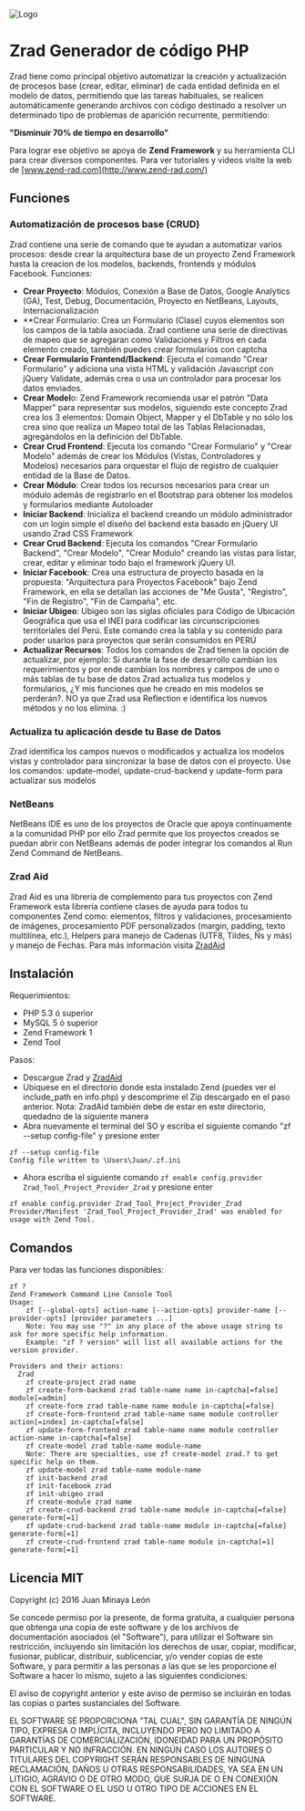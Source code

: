 ![Logo](http://www.placso.com/zrad-logo.png)

# Zrad Generador de código PHP

Zrad tiene como principal objetivo automatizar la creación y actualización de procesos base (crear, editar, eliminar) de cada entidad definida en el modelo de datos, permitiendo que las tareas habituales, se realicen automáticamente generando archivos con código destinado a resolver un determinado tipo de problemas de aparición recurrente, permitiendo:

**"Disminuir 70% de tiempo en desarrollo"**

Para lograr ese objetivo se apoya de **Zend Framework** y su herramienta CLI para crear diversos componentes. Para ver tutoriales y videos visite la web de [www.zend-rad.com](http://www.zend-rad.com/)

## Funciones

### Automatización de procesos base (CRUD)

Zrad contiene una serie de comando que te ayudan a automatizar varios procesos: desde crear la arquitectura base de un proyecto Zend Framework hasta la creacion de los modelos, backends, frontends y módulos Facebook. Funciones:

- **Crear Proyecto**: Módulos, Conexión a Base de Datos, Google Analytics (GA), Test, Debug, Documentación, Proyecto en NetBeans, Layouts, Internacionalización
- **Crear Formulario: Crea un Formulario (Clase) cuyos elementos son los campos de la tabla asociada. Zrad contiene una serie de directivas de mapeo que se agregaran como Validaciones y Filtros en cada elemento creado, también puedes crear formularios con captcha
- **Crear Formulario Frontend/Backend**: Ejecuta el comando "Crear Formulario" y adiciona una vista HTML y validación Javascript con jQuery Validate, además crea o usa un controlador para procesar los datos enviados.
- **Crear Model**o: Zend Framework recomienda usar el patrón "Data Mapper" para representar sus modelos, siguiendo este concepto Zrad crea los 3 elementos: Domain Object, Mapper y el DbTable y no sólo los crea sino que realiza un Mapeo total de las Tablas Relacionadas, agregándolos en la definición del DbTable.
- **Crear Crud Frontend**: Ejecuta los comando "Crear Formulario" y "Crear Modelo" además de crear los Módulos (Vistas, Controladores y Modelos) necesarios para orquestar el flujo de registro de cualquier entidad de la Base de Datos.
- **Crear Módulo**: Crear todos los recursos necesarios para crear un módulo además de registrarlo en el Bootstrap para obtener los modelos y formularios mediante Autoloader
- **Iniciar Backend**: Inicializa el backend creando un módulo administrador con un login simple el diseño del backend esta basado en jQuery UI usando Zrad CSS Framework
- **Crear Crud Backend**: Ejecuta los comandos "Crear Formulario Backend", "Crear Modelo", "Crear Modulo" creando las vistas para listar, crear, editar y eliminar todo bajo el framework jQuery UI.
- **Iniciar Facebook**: Crea una estructura de proyecto basada en la propuesta: "Arquitectura para Proyectos Facebook" bajo Zend Framework, en ella se detallan las acciones de "Me Gusta", "Registro", "Fin de Registro", "Fin de Campaña", etc.
- **Iniciar Ubigeo**: Ubigeo son las siglas oficiales para Código de Ubicación Geográfica que usa el INEI para codificar las circunscripciones territoriales del Perú. Este comando crea la tabla y su contenido para poder usarlos para proyectos que serán consumidos en PERÚ
- **Actualizar Recursos**: Todos los comandos de Zrad tienen la opción de actualizar, por ejemplo: Si durante la fase de desarrollo cambian los requerimientos y por ende cambian los nombres y campos de uno o más tablas de tu base de datos Zrad actualiza tus modelos y formularios, ¿Y mis funciones que he creado en mis modelos se perderán?. NO ya que Zrad usa Reflection e identifica los nuevos métodos y no los elimina. :)

### Actualiza tu aplicación desde tu Base de Datos

Zrad identifica los campos nuevos o modificados y actualiza los modelos vistas y controlador para sincronizar la base de datos con el proyecto. Use los comandos: update-model, update-crud-backend y update-form para actualizar sus modelos

### NetBeans

NetBeans IDE es uno de los proyectos de Oracle que apoya continuamente a la comunidad PHP por ello Zrad permite que los proyectos creados se puedan abrir con NetBeans además de poder integrar los comandos al Run Zend Command de NetBeans.

### Zrad Aid

Zrad Aid es una librería de complemento para tus proyectos con Zend Framework esta librería contiene clases de ayuda para todos tu componentes Zend como: elementos, filtros y validaciones, procesamiento de imágenes, procesamiento PDF personalizados (margin, padding, texto multilínea, etc.), Helpers para manejo de Cadenas (UTF8, Tildes, Ñs y más) y manejo de Fechas.
Para más información visita [ZradAid](https://github.com/minayaleon/zrad-aid)

## Instalación

Requerimientos:

- PHP 5.3 ó superior
- MySQL 5 ó superior
- Zend Framework 1
- Zend Tool

Pasos:

- Descargue Zrad y [ZradAid](https://github.com/minayaleon/zrad-aid)
- Ubiquese en el directorio donde esta instalado Zend (puedes ver el include_path en info.php) y descomprime el Zip descargado en el paso anterior. Nota: ZradAid también debe de estar en este directorio, quedadno de la siguiente manera
- Abra nuevamente el terminal del SO y escriba el siguiente comando "zf --setup config-file" y presione enter

```
zf --setup config-file
Config file written to \Users\Juan/.zf.ini
```

- Ahora escriba el siguiente comando `zf enable config.provider Zrad_Tool_Project_Provider_Zrad` y presione enter

```
zf enable config.provider Zrad_Tool_Project_Provider_Zrad
Provider/Manifest 'Zrad_Tool_Project_Provider_Zrad' was enabled for usage with Zend Tool.
```

## Comandos

Para ver todas las funciones disponibles:
```
zf ?
Zend Framework Command Line Console Tool
Usage:
    zf [--global-opts] action-name [--action-opts] provider-name [--provider-opts] [provider parameters ...]
    Note: You may use "?" in any place of the above usage string to ask for more specific help information.
    Example: "zf ? version" will list all available actions for the version provider.
 
Providers and their actions:
  Zrad
    zf create-project zrad name
    zf create-form-backend zrad table-name name in-captcha[=false] module[=admin]
    zf create-form zrad table-name name module in-captcha[=false]
    zf create-form-frontend zrad table-name name module controller action[=index] in-captcha[=false]
    zf update-form-frontend zrad table-name name module controller action-name in-captcha[=false]
    zf create-model zrad table-name module-name
    Note: There are specialties, use zf create-model zrad.? to get specific help on them.
    zf update-model zrad table-name module-name
    zf init-backend zrad
    zf init-facebook zrad
    zf init-ubigeo zrad
    zf create-module zrad name
    zf create-crud-backend zrad table-name module in-captcha[=false] generate-form[=1]
    zf update-crud-backend zrad table-name module in-captcha[=false] generate-form[=1]
    zf create-crud-frontend zrad table-name module in-captcha[=1] generate-form[=1]
```

## Licencia MIT

Copyright (c) 2016 Juan Minaya León

Se concede permiso por la presente, de forma gratuita, a cualquier persona
que obtenga una copia de este software y de los archivos de documentación
asociados (el "Software"), para utilizar el Software sin restricción,
incluyendo sin limitación los derechos de usar, copiar, modificar, fusionar,
publicar, distribuir, sublicenciar, y/o vender copias de este Software, y
para permitir a las personas a las que se les proporcione el Software a
hacer lo mismo, sujeto a las siguientes condiciones:

El aviso de copyright anterior y este aviso de permiso se incluirán en todas
las copias o partes sustanciales del Software.

EL SOFTWARE SE PROPORCIONA "TAL CUAL", SIN GARANTÍA DE NINGÚN TIPO, EXPRESA
O IMPLÍCITA, INCLUYENDO PERO NO LIMITADO A GARANTÍAS DE COMERCIALIZACIÓN,
IDONEIDAD PARA UN PROPÓSITO PARTICULAR Y NO INFRACCIÓN. EN NINGÚN CASO LOS
AUTORES O TITULARES DEL COPYRIGHT SERÁN RESPONSABLES DE NINGUNA RECLAMACIÓN,
DAÑOS U OTRAS RESPONSABILIDADES, YA SEA EN UN LITIGIO, AGRAVIO O DE OTRO MODO,
QUE SURJA DE O EN CONEXIÓN CON EL SOFTWARE O EL USO U OTRO TIPO DE ACCIONES EN
EL SOFTWARE.


